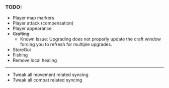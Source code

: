 ﻿### TODO:

- Player map markers
- Player attack (compensation)
- Player appearance
- ~~Crafting~~
  - Known Issue: Upgrading does not properly update the craft window
  forcing you to refresh for multiple upgrades.
- StoreGui
- Fishing
- Remove local healing

---

- Tweak all movement related syncing
- Tweak all combat related syncing
